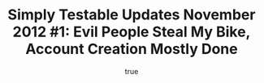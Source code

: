 ---
layout: default
title: "Simply Testable Updates November 2012 #1: Evil People Steal My Bike, Account Creation Mostly Done"
short_title: "Simply Testable Updates Nov #1: Account Creation Mostly Done"
author:
    name: Jon Cram
    url: https://github.com/webignition
newsletter:
    issue_number: 16th
    url: https://us5.campaign-archive1.com/?u=ac75e33d993d2b502e333ddd0&amp;id=c6da2c8134
    closing_sentence: Expect the next in a week from now, November 7 2012.
    highlights:
        - Evil people steal my bike, some time is lost in dealing with that
        - Account creation complete (at least locally), allowing you to sign up, sign in, sign out, reset your password - the usual
        - Tests you start when logged in are private to you
        - List of your recent tests under development
---